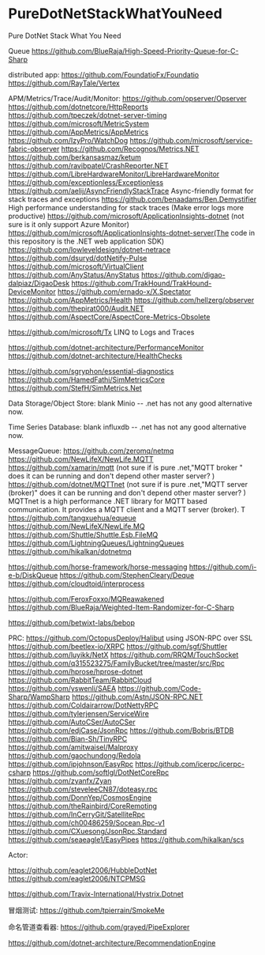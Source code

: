 # PureDotNetStackWhatYouNeed
Pure DotNet Stack What You Need

Queue
  https://github.com/BlueRaja/High-Speed-Priority-Queue-for-C-Sharp

distributed app:
  https://github.com/FoundatioFx/Foundatio
  https://github.com/RayTale/Vertex


APM/Metrics/Trace/Audit/Monitor:
  https://github.com/opserver/Opserver
  https://github.com/dotnetcore/HttpReports
  https://github.com/tpeczek/dotnet-server-timing
  https://github.com/microsoft/MetricSystem
  https://github.com/AppMetrics/AppMetrics
  https://github.com/IzyPro/WatchDog
  https://github.com/microsoft/service-fabric-observer
  https://github.com/Recognos/Metrics.NET
  https://github.com/berkansasmaz/ketum
  https://github.com/ravibpatel/CrashReporter.NET
  https://github.com/LibreHardwareMonitor/LibreHardwareMonitor
  https://github.com/exceptionless/Exceptionless
  https://github.com/aelij/AsyncFriendlyStackTrace
    Async-friendly format for stack traces and exceptions
  https://github.com/benaadams/Ben.Demystifier
    High performance understanding for stack traces (Make error logs more productive)
  https://github.com/microsoft/ApplicationInsights-dotnet    (not sure is it only support Azure Monitor)      https://github.com/microsoft/ApplicationInsights-dotnet-server(The code in this repository is the .NET web application SDK)
  https://github.com/lowleveldesign/dotnet-netrace
  https://github.com/dsuryd/dotNetify-Pulse
  https://github.com/microsoft/VirtualClient
  https://github.com/AnyStatus/AnyStatus
  https://github.com/digao-dalpiaz/DigaoDesk
  https://github.com/TrakHound/TrakHound-DeviceMonitor
  https://github.com/ernado-x/X.Spectator
  https://github.com/AppMetrics/Health
  https://github.com/hellzerg/observer
  https://github.com/thepirat000/Audit.NET
  https://github.com/AspectCore/AspectCore-Metrics-Obsolete
  
  https://github.com/microsoft/Tx
    LINQ to Logs and Traces

  https://github.com/dotnet-architecture/PerformanceMonitor
  https://github.com/dotnet-architecture/HealthChecks


https://github.com/sgryphon/essential-diagnostics
https://github.com/HamedFathi/SimMetricsCore
https://github.com/StefH/SimMetrics.Net


Data Storage/Object Store:
blank
  Minio -- .net has not any good alternative now.

Time Series Database:
blank
  influxdb -- .net has not any good alternative now.


MessageQueue:
  https://github.com/zeromq/netmq
  https://github.com/NewLifeX/NewLife.MQTT
  https://github.com/xamarin/mqtt (not sure if is pure .net,"MQTT  broker " does it can be running and don't depend other master server? )
  https://github.com/dotnet/MQTTnet  (not sure if is pure .net,"MQTT server (broker)" does it can be running and don't depend other master server? )
    MQTTnet is a high performance .NET library for MQTT based communication. It provides a MQTT client and a MQTT server (broker). T
  https://github.com/tangxuehua/equeue
  https://github.com/NewLifeX/NewLife.MQ
  https://github.com/Shuttle/Shuttle.Esb.FileMQ
  https://github.com/LightningQueues/LightningQueues
  https://github.com/hikalkan/dotnetmq

  https://github.com/horse-framework/horse-messaging
  https://github.com/i-e-b/DiskQueue
  https://github.com/StephenCleary/Deque
  https://github.com/cloudtoid/interprocess

  https://github.com/FeroxFoxxo/MQReawakened
  https://github.com/BlueRaja/Weighted-Item-Randomizer-for-C-Sharp



https://github.com/betwixt-labs/bebop

PRC:
  https://github.com/OctopusDeploy/Halibut
    using JSON-RPC over SSL
  https://github.com/beetlex-io/XRPC
  https://github.com/sgf/Shuttler
  https://github.com/luyikk/NetX
  https://github.com/RRQM/TouchSocket
  https://github.com/q315523275/FamilyBucket/tree/master/src/Rpc
  https://github.com/hprose/hprose-dotnet
  https://github.com/RabbitTeam/RabbitCloud
  https://github.com/yswenli/SAEA
  https://github.com/Code-Sharp/WampSharp
  https://github.com/Astn/JSON-RPC.NET
  https://github.com/Coldairarrow/DotNettyRPC
  https://github.com/tylerjensen/ServiceWire
  https://github.com/AutoCSer/AutoCSer
  https://github.com/edjCase/JsonRpc
  https://github.com/Bobris/BTDB
  https://github.com/Bian-Sh/TinyRPC
  https://github.com/amitwaisel/Malproxy
  https://github.com/gaochundong/Redola
  https://github.com/ipjohnson/EasyRpc
  https://github.com/icerpc/icerpc-csharp
  https://github.com/softlgl/DotNetCoreRpc
  https://github.com/zyanfx/Zyan
  https://github.com/steveleeCN87/doteasy.rpc
  https://github.com/DonnYep/CosmosEngine
  https://github.com/theRainbird/CoreRemoting
  https://github.com/InCerryGit/SatelliteRpc
  https://github.com/ch00486259/Socean.Rpc-v1
  https://github.com/CXuesong/JsonRpc.Standard
  https://github.com/seaeagle1/EasyPipes
  https://github.com/hikalkan/scs
  
Actor:
  

https://github.com/eaglet2006/HubbleDotNet
https://github.com/eaglet2006/NTCPMSG

https://github.com/Travix-International/Hystrix.Dotnet


冒烟测试:
https://github.com/tpierrain/SmokeMe

命名管道查看器:
https://github.com/grayed/PipeExplorer


https://github.com/dotnet-architecture/RecommendationEngine
